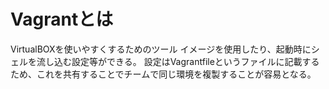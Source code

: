 # Vagrantとは

VirtualBOXを使いやすくするためのツール
イメージを使用したり、起動時にシェルを流し込む設定等ができる。
設定はVagrantfileというファイルに記載するため、これを共有することでチームで同じ環境を複製することが容易となる。
